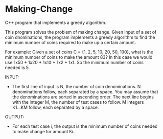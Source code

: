 # Making-Change
C++ program that implements a greedy algorithm.

This program solves the problem of making change. Given input of a set of coin dnominations, the program implements a greedy algorithm to find the minimum number of coins required to make up a certain amount.

For example: Given a set of coins C = {1, 2, 5, 10, 20, 50, 100}, what is the minimum number of coins to make the amount 83?
In this case we would use  1x50 + 1x20 + 1x10 + 1x2 + 1x1. So the minimum number of coins needed is 5.

INPUT:
- The first line of input is N, the number of coin denominations. N denominations follow, each
separated by a space. You may assume that the denominations are sorted in ascending order.
The next line begins with the integer M, the number of test cases to follow. M integers
K1...KM follow, each separated by a space.

OUTPUT:
- For each test case i, the output is the minimum number of coins needed to make change for amount
Ki.
